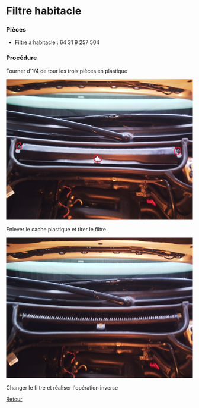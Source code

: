 # Filtre habitacle

### Pièces

 - Filtre à habitacle : 64 31 9 257 504

### Procédure

Tourner d'1/4 de tour les trois pièces en plastique

![filtre_habitacle_1](/pictures/filtre_habitacle_1.jpg)

Enlever le cache plastique et tirer le filtre

![filtre_habitacle_2](/pictures/filtre_habitacle_2.jpg)

Changer le filtre et réaliser l'opération inverse

[Retour](/README.mkd)
